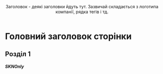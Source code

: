 <!DOCTYPE html>
<html>
<head>
  <meta charset=utf-8">
  <title>Заголовки</title>
</head> 
<body>
  <header>
    Заголовок - деякі заголовки йдуть тут.
    Зазвичай складається з логотипа 
    компанії, рядка тегів і тд.
  </header>
<h1>Головний заголовок сторінки</h1>
<h2>Розділ 1</h2>
<h5>SKNOnly</h5>
</body>
</html>
